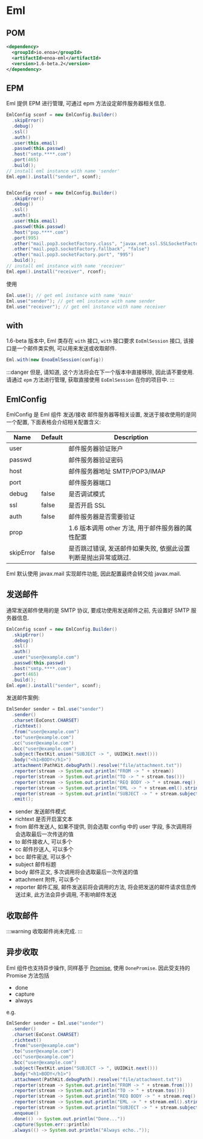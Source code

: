 

# Eml

## POM

```xml
<dependency>
  <groupId>io.enoa</groupId>
  <artifactId>enoa-eml</artifactId>
  <version>1.6-beta.2</version>
</dependency>
```

## EPM

Eml 提供 EPM 进行管理, 可通过 epm 方法设定邮件服务器相关信息.

```java
EmlConfig sconf = new EmlConfig.Builder()
  .skipError()
  .debug()
  .ssl()
  .auth()
  .user(this.email)
  .passwd(this.passwd)
  .host("smtp.****.com")
  .port(465)
  .build();
// install eml instance with name 'sender'
Eml.epm().install("sender", sconf);


EmlConfig rconf = new EmlConfig.Builder()
  .skipError()
  .debug()
  .ssl()
  .auth()
  .user(this.email)
  .passwd(this.passwd)
  .host("pop.****.com")
  .port(995)
  .other("mail.pop3.socketFactory.class", "javax.net.ssl.SSLSocketFactory")
  .other("mail.pop3.socketFactory.fallback", "false")
  .other("mail.pop3.socketFactory.port", "995")
  .build();
// install eml instance with name 'receiver'
Eml.epm().install("receiver", rconf);
```

使用

```java
Eml.use(); // get eml instance with name 'main'
Eml.use("sender"); // get eml instance with name sender
Eml.use("receiver"); // get eml instance with name receiver
```

## with

1.6-beta 版本中, Eml 类存在 `with` 接口, `with` 接口要求 `EoEmlSession` 接口, 该接口是一个邮件类实例, 可以用来发送或收取邮件.

```java
Eml.with(new EnoaEmlSession(config))
```

:::danger
但是, 请知道, 这个方法将会在下一个版本中直接移除, 因此请不要使用. 请通过 `epm` 方法进行管理, 获取直接使用 `EoEmlSession` 在你的项目中.
:::

## EmlConfig

EmlConfig 是 Eml 组件 发送/接收 邮件服务器等相关设置, 发送于接收使用的是同一个配置, 下面表格会介绍相关配置含义:

| Name      | Default | Description                                          |
| --------- | ------- | -----------                                          |
| user      |         | 邮件服务器验证账户                                      |
| passwd    |         | 邮件服务器验证密码                                      |
| host      |         | 邮件服务器地址 SMTP/POP3/IMAP                           |
| port      |         | 邮件服务器端口                                          |
| debug     | false   | 是否调试模式                                           |
| ssl       | false   | 是否开启 SSL                                           |
| auth      | false   | 邮件服务器是否需要验证                                   |
| prop      |         | 1.6 版本调用 other 方法, 用于邮件服务器的属性配置           |
| skipError | false   | 是否跳过错误, 发送邮件如果失败, 依据此设置判断是抛出异常或跳过. |

Eml 默认使用 javax.mail 实现邮件功能, 因此配置最终会转交给 javax.mail.

## 发送邮件

通常发送邮件使用的是 SMTP 协议, 要成功使用发送邮件之前, 先设置好 SMTP 服务器信息.

```java
EmlConfig sconf = new EmlConfig.Builder()
  .skipError()
  .debug()
  .ssl()
  .auth()
  .user("user@example.com")
  .passwd(this.passwd)
  .host("smtp.****.com")
  .port(465)
  .build();
Eml.epm().install("sender", sconf);
```

发送邮件案例:

```java
EmlSender sender = Eml.use("sender")
  .sender()
  .charset(EoConst.CHARSET)
  .richtext()
  .from("user@example.com")
  .to("user@example.com")
  .cc("user@example.com")
  .bcc("user@example.com")
  .subject(TextKit.union("SUBJECT -> ", UUIDKit.next()))
  .body("<h1>BODY</h1>")
  .attachment(PathKit.debugPath().resolve("file/attachment.txt"))
  .reporter(stream -> System.out.println("FROM -> " + stream))
  .reporter(stream -> System.out.println("TO -> " + stream.tos()))
  .reporter(stream -> System.out.println("REQ BODY -> " + stream.req().string()))
  .reporter(stream -> System.out.println("EML -> " + stream.eml().string()))
  .reporter(stream -> System.out.println("SUBJECT -> " + stream.subject()))
  .emit();
```


- sender
  发送邮件模式
- richtext
  是否开启富文本
- from
  邮件发送人, 如果不提供, 则会选取 config 中的 user 字段, 多次调用将会选取最后一次传送的值
- to
  邮件接收人, 可以多个
- cc
  邮件抄送人, 可以多个
- bcc
  邮件密送, 可以多个
- subject
  邮件标题
- body
  邮件正文, 多次调用将会选取最后一次传送的值
- attachment
  附件, 可以多个
- reporter
  邮件汇报, 邮件发送前将会调用的方法, 将会把发送的邮件请求信息传送过来, 此方法会异步调用, 不影响邮件发送


## 收取邮件

:::warning
收取邮件尚未完成.
:::

## 异步收取

Eml 组件也支持异步操作, 同样基于 [Promise](#Promise), 使用 `DonePromise`. 因此受支持的 Promise 方法包括

- done
- capture
- always

e.g.

```java
EmlSender sender = Eml.use("sender")
  .sender()
  .charset(EoConst.CHARSET)
  .richtext()
  .from("user@example.com")
  .to("user@example.com")
  .cc("user@example.com")
  .bcc("user@example.com")
  .subject(TextKit.union("SUBJECT -> ", UUIDKit.next()))
  .body("<h1>BODY</h1>")
  .attachment(PathKit.debugPath().resolve("file/attachment.txt"))
  .reporter(stream -> System.out.println("FROM -> " + stream.from()))
  .reporter(stream -> System.out.println("TO -> " + stream.tos()))
  .reporter(stream -> System.out.println("REQ BODY -> " + stream.req().string()))
  .reporter(stream -> System.out.println("EML -> " + stream.eml().string()))
  .reporter(stream -> System.out.println("SUBJECT -> " + stream.subject()))
  .enqueue()
  .done(() -> System.out.println("Done..."))
  .capture(System.err::println)
  .always(() -> System.out.println("Always echo.."));
```

